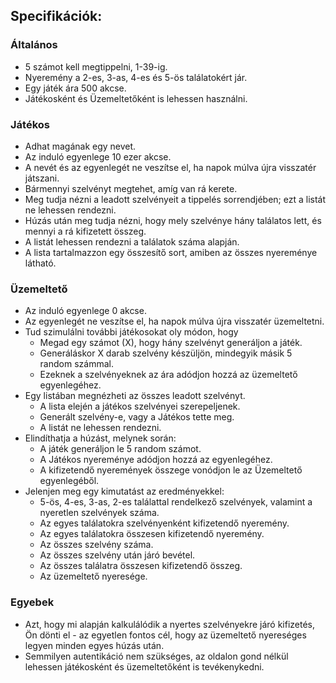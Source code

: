 ## Specifikációk:

### Általános

- 5 számot kell megtippelni, 1-39-ig.
- Nyeremény a 2-es, 3-as, 4-es és 5-ös találatokért jár.
- Egy játék ára 500 akcse.
- Játékosként és Üzemeltetőként is lehessen használni.

### Játékos

- Adhat magának egy nevet.
- Az induló egyenlege 10 ezer akcse.
- A nevét és az egyenlegét ne veszítse el, ha napok múlva újra visszatér játszani.
- Bármennyi szelvényt megtehet, amíg van rá kerete.
- Meg tudja nézni a leadott szelvényeit a tippelés sorrendjében; ezt a listát ne lehessen rendezni.
- Húzás után meg tudja nézni, hogy mely szelvénye hány találatos lett, és mennyi a rá kifizetett összeg.
- A listát lehessen rendezni a találatok száma alapján.
- A lista tartalmazzon egy összesítő sort, amiben az összes nyereménye látható.

### Üzemeltető

- Az induló egyenlege 0 akcse.
- Az egyenlegét ne veszítse el, ha napok múlva újra visszatér üzemeltetni.
- Tud szimulálni további játékosokat oly módon, hogy
  - Megad egy számot (X), hogy hány szelvényt generáljon a játék.
  - Generáláskor X darab szelvény készüljön, mindegyik másik 5 random számmal.
  - Ezeknek a szelvényeknek az ára adódjon hozzá az üzemeltető egyenlegéhez.
- Egy listában megnézheti az összes leadott szelvényt.
  - A lista elején a játékos szelvényei szerepeljenek.
  - Generált szelvény-e, vagy a Játékos tette meg.
  - A listát ne lehessen rendezni.
- Elindíthatja a húzást, melynek során:
  - A játék generáljon le 5 random számot.
  - A Játékos nyereménye adódjon hozzá az egyenlegéhez.
  - A kifizetendő nyeremények összege vonódjon le az Üzemeltető egyenlegéből.
- Jelenjen meg egy kimutatást az eredményekkel:
  - 5-ös, 4-es, 3-as, 2-es találattal rendelkező szelvények, valamint a
    nyeretlen szelvények száma.
  - Az egyes találatokra szelvényenként kifizetendő nyeremény.
  - Az egyes találatokra összesen kifizetendő nyeremény.
  - Az összes szelvény száma.
  - Az összes szelvény után járó bevétel.
  - Az összes találatra összesen kifizetendő összeg.
  - Az üzemeltető nyeresége.

### Egyebek

- Azt, hogy mi alapján kalkulálódik a nyertes szelvényekre járó kifizetés, Ön dönti
  el - az egyetlen fontos cél, hogy az üzemeltető nyereséges legyen minden egyes
  húzás után.
- Semmilyen autentikáció nem szükséges, az oldalon gond nélkül lehessen
  játékosként és üzemeltetőként is tevékenykedni.
